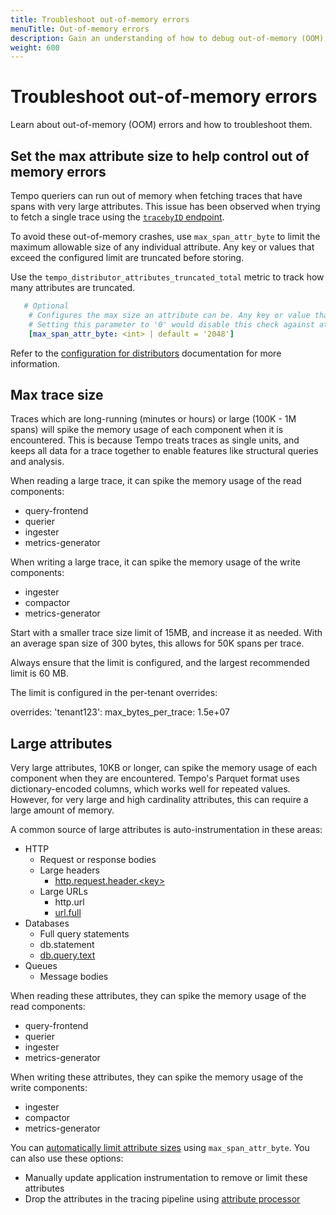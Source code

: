 ```yaml
---
title: Troubleshoot out-of-memory errors
menuTitle: Out-of-memory errors
description: Gain an understanding of how to debug out-of-memory (OOM) errors.
weight: 600
---
```


# Troubleshoot out-of-memory errors

Learn about out-of-memory (OOM) errors and how to troubleshoot them.

## Set the max attribute size to help control out of memory errors

Tempo queriers can run out of memory when fetching traces that have spans with very large attributes.
This issue has been observed when trying to fetch a single trace using the [`tracebyID` endpoint](https://grafana.com/docs/tempo/latest/api_docs/#query).

To avoid these out-of-memory crashes, use `max_span_attr_byte` to limit the maximum allowable size of any individual attribute.
Any key or values that exceed the configured limit are truncated before storing.

Use the `tempo_distributor_attributes_truncated_total` metric to track how many attributes are truncated.

```yaml
   # Optional
    # Configures the max size an attribute can be. Any key or value that exceeds this limit will be truncated before storing
    # Setting this parameter to '0' would disable this check against attribute size
    [max_span_attr_byte: <int> | default = '2048']
```

Refer to the [configuration for distributors](https://grafana.com/docs/tempo/<TEMPO_VERSION>/configuration/#distributor) documentation for more information.

## Max trace size

Traces which are long-running (minutes or hours) or large (100K - 1M spans) will spike the memory usage of each component when it is encountered.
This is because Tempo treats traces as single units, and keeps all data for a trace together to enable features like structural queries and analysis.

When reading a large trace, it can spike the memory usage of the read components:

* query-frontend
* querier
* ingester
* metrics-generator

When writing a large trace, it can spike the memory usage of the write components:

* ingester
* compactor
* metrics-generator

Start with a smaller trace size limit of 15MB, and increase it as needed.
With an average span size of 300 bytes, this allows for 50K spans per trace.

Always ensure that the limit is configured, and the largest recommended limit is 60 MB.

The limit is configured in the per-tenant overrides:

overrides:
    'tenant123':
        max_bytes_per_trace: 1.5e+07

## Large attributes

Very large attributes, 10KB or longer, can spike the memory usage of each component when they are encountered.
Tempo's Parquet format uses dictionary-encoded columns, which works well for repeated values.
However, for very large and high cardinality attributes, this can require a large amount of memory.

A common source of large attributes is auto-instrumentation in these areas:

* HTTP
    * Request or response bodies
    * Large headers
        * [http.request.header.&lt;key>](https://opentelemetry.io/docs/specs/semconv/attributes-registry/http/)
    * Large URLs
        * http.url
        * [url.full](https://opentelemetry.io/docs/specs/semconv/attributes-registry/url/)
* Databases
    * Full query statements
    * db.statement
    * [db.query.text](https://opentelemetry.io/docs/specs/semconv/attributes-registry/db/)
* Queues
    * Message bodies

When reading these attributes, they can spike the memory usage of the read components:

* query-frontend
* querier
* ingester
* metrics-generator

When writing these attributes, they can spike the memory usage of the write components:
* ingester
* compactor
* metrics-generator

You can [automatically limit attribute sizes](https://github.com/grafana/tempo/pull/4335) using `max_span_attr_byte`.
You can also use these options:

* Manually update application instrumentation to remove or limit these attributes
* Drop the attributes in the tracing pipeline using [attribute processor](https://github.com/open-telemetry/opentelemetry-collector-contrib/tree/main/processor/attributesprocessor)
